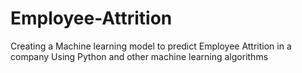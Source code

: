 # Employee-Attrition
Creating a Machine learning model to predict Employee Attrition in a company Using Python and other machine learning algorithms
